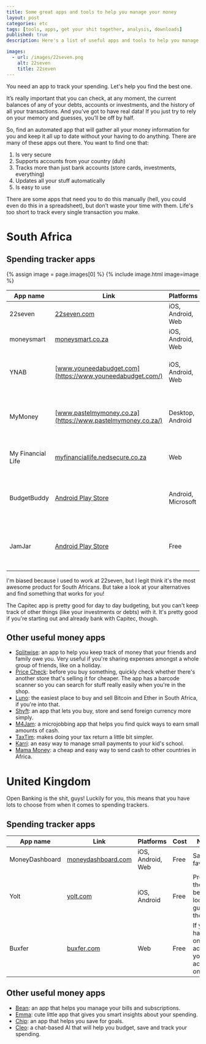```yaml
---
title: Some great apps and tools to help you manage your money
layout: post
categories: etc
tags: [tools, apps, get your shit together, analysis, downloads]
published: true
description: Here's a list of useful apps and tools to help you manage your money in South Africa.

images:
  - url: /images/22seven.png
    alt: 22seven
    title: 22seven
---
```


You need an app to track your spending. Let's help you find the best one.

<!--more-->

It’s really important that you can check, at any moment, the current balances of any of your debts, accounts or investments, and the history of all your transactions. And you’ve got to have real data! If you just try to rely on your memory and guesses, you’ll be off by half.

So, find an automated app that will gather all your money information for you and keep it all up to date without your having to do anything. There are many of these apps out there. You want to find one that:

1. Is very secure
2. Supports accounts from your country (duh)
3. Tracks more than just bank accounts (store cards, investments, everything)
4. Updates all your stuff automatically
5. Is easy to use

There are some apps that need you to do this manually (hell, you could even do this in a spreadsheet), but don’t waste your time with them. Life's too short to track every single transaction you make.

# South Africa

## Spending tracker apps

{% assign image = page.images[0] %}
{% include image.html image=image %}

| App name          | Link                                                                                                   | Platforms          | Cost           | Notes                                                                   |
| ----------------- | ------------------------------------------------------------------------------------------------------ | ------------------ | -------------- | ----------------------------------------------------------------------- |
| 22seven           | [22seven.com](http://22seven.com/)                                                                     | iOS, Android, Web  | Free           | You can also invest in the app.                                         |
| moneysmart        | [moneysmart.co.za](https://moneysmart.co.za/)                                                          | iOS, Android, Web  | Free           | Still in beta.                                                          |
| YNAB              | [www.youneedabudget.com](https://www.youneedabudget.com/)                                              | iOS, Android, Web  | \$6.99 a month | Supports most accounts around the world.                                |
| MyMoney           | [www.pastelmymoney.co.za](https://www.pastelmymoney.co.za/)                                            | Desktop, Android   | R15 a month    | There's a free version that doesn't update your accounts automatically. |
| My Financial Life | [myfinanciallife.nedsecure.co.za](https://myfinanciallife.nedsecure.co.za/)                            | Web                | Free           | From Nedbank, but anyone can use it.                                    |
| BudgetBuddy       | [Android Play Store](https://play.google.com/store/apps/details?id=com.deesoft.mobile.budgetnow&hl=en) | Android, Microsoft | Free           | Works using the SMSes from your bank, so can only track spending.       |
| JamJar            | [Android Play Store](https://play.google.com/store/apps/details?id=za.co.visionsoft.jamjar&hl=en)      | Free               | Android        | Works using the SMSes from your bank, so can only track spending.       |

I'm biased because I used to work at 22seven, but I legit think it's the most awesome product for South Africans. But take a look at your alternatives and find something that works for you!

The Capitec app is pretty good for day to day budgeting, but you can't keep track of other things (like your investments or debts) with it. It's pretty good if you're starting out and already bank with Capitec, though.

## Other useful money apps

- [Splitwise](https://www.splitwise.com/): an app to help you keep track of money that your friends and family owe you. Very useful if you're sharing expenses amongst a whole group of friends, like on a holiday.
- [Price Check](https://www.pricecheck.co.za/): before you buy something, quickly check whether there's another store that's selling it for cheaper. The app has a barcode scanner so you can search for stuff really easily when you're in the shop.
- [Luno](https://www.luno.com/): the easiest place to buy and sell Bitcoin and Ether in South Africa, if you're into that.
- [Shyft](https://getshyft.co.za/): an app that lets you buy, store and send foreign currency more simply.
- [M4Jam](https://www.m4jam.com/earn-money/): a microjobbing app that helps you find quick ways to earn small amounts of cash.
- [TaxTim](https://www.taxtim.com/za/): makes doing your tax return a little bit simpler.
- [Karri](https://www.karri.co.za/): an easy way to manage small payments to your kid's school.
- [Mama Money](https://www.mamamoney.co.za/): a cheap and easy way to send cash to other countries in Africa.

# United Kingdom

Open Banking is the shit, guys! Luckily for you, this means that you have lots to choose from when it comes to spending trackers.

## Spending tracker apps

| App name       | Link                                                  | Platforms         | Cost | Notes                                               |
| -------------- | ----------------------------------------------------- | ----------------- | ---- | --------------------------------------------------- |
| MoneyDashboard | [moneydashboard.com](https://www.moneydashboard.com/) | iOS, Android, Web | Free | Sam's fave!                                         |
| Yolt           | [yolt.com](https://www.yolt.com/)                     | iOS, Android      | Free | Probably the best-looking guy out there.            |
| Buxfer         | [buxfer.com](https://www.buxfer.com)                  | Web               | Free | If you're happy to only access your account on web. |

## Other useful money apps

- [Bean](https://usebean.com): an app that helps you manage your bills and subscriptions.
- [Emma](https://emma-app.com/): cute little app that gives you smart insights about your spending.
- [Chip](https://www.getchip.uk): an app that helps you save for goals.
- [Cleo](https://www.meetcleo.com/): a chat-based AI that will help you budget, save and track your spending.
